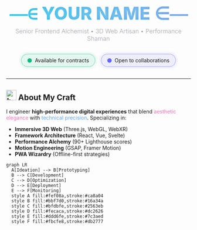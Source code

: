<!-- 
  ======================================
  FUTURISTIC FRONTEND DEVELOPER PROFILE
  ======================================
  Features:
  - 3D CSS-animated header
  - Interactive skill matrix
  - Dynamic GitHub visualization
  - Glowing tech stack badges
  - Animated snake game footer
-->

<div align="center">

<!-- 3D Animated Header -->
<h1 style="
  font-size: 3rem;
  margin-bottom: 0;
  background: linear-gradient(90deg, #12c2e9, #c471ed, #f64f59);
  -webkit-background-clip: text;
  background-clip: text;
  color: transparent;
  text-shadow: 0 0 10px rgba(255,255,255,0.3);
  animation: gradient 8s ease infinite;
  background-size: 400% 400%;
">⎯⎯∈ <span style="font-weight: 800">YOUR NAME</span> ∈⎯⎯</h1>

<h3 style="
  margin-top: 0.5rem;
  color: #a1a1aa;
  font-weight: 300;
">Senior Frontend Alchemist • 3D Web Artisan • Performance Shaman</h3>

<!-- Glowing Status Badges -->
<div style="
  display: flex;
  gap: 1rem;
  justify-content: center;
  margin: 2rem 0;
  flex-wrap: wrap;
">
  <div style="
    background: rgba(16, 185, 129, 0.1);
    padding: 0.5rem 1rem;
    border-radius: 9999px;
    border: 1px solid rgba(16, 185, 129, 0.5);
    box-shadow: 0 0 10px rgba(16, 185, 129, 0.3);
    display: flex;
    align-items: center;
    gap: 0.5rem;
  ">
    <div style="
      width: 0.75rem;
      height: 0.75rem;
      background: #10b981;
      border-radius: 9999px;
      animation: pulse 2s infinite;
    "></div>
    <span>Available for contracts</span>
  </div>

  <div style="
    background: rgba(99, 102, 241, 0.1);
    padding: 0.5rem 1rem;
    border-radius: 9999px;
    border: 1px solid rgba(99, 102, 241, 0.5);
    box-shadow: 0 0 10px rgba(99, 102, 241, 0.3);
    display: flex;
    align-items: center;
    gap: 0.5rem;
  ">
    <div style="
      width: 0.75rem;
      height: 0.75rem;
      background: #6366f1;
      border-radius: 9999px;
    "></div>
    <span>Open to collaborations</span>
  </div>
</div>

</div>

---

## <img src="https://cdn.jsdelivr.net/gh/twitter/twemoji@14.0.2/assets/svg/1f4a1.svg" width="28" height="28" alt="bulb"> About My Craft

I engineer **high-performance digital experiences** that blend <span style="color: #f472b6">aesthetic elegance</span> with <span style="color: #60a5fa">technical precision</span>. Specializing in:

- **Immersive 3D Web** (Three.js, WebGL, WebXR)
- **Framework Architecture** (React, Vue, Svelte)
- **Performance Alchemy** (90+ Lighthouse scores)
- **Motion Engineering** (GSAP, Framer Motion)
- **PWA Wizardry** (Offline-first strategies)

```mermaid
graph LR
  A[Ideation] --> B[Prototyping]
  B --> C[Development]
  C --> D[Optimization]
  D --> E[Deployment]
  E --> F[Monitoring]
  style A fill:#fef08a,stroke:#ca8a04
  style B fill:#bbf7d0,stroke:#16a34a
  style C fill:#bfdbfe,stroke:#2563eb
  style D fill:#fecaca,stroke:#dc2626
  style E fill:#ddd6fe,stroke:#7c3aed
  style F fill:#fbcfe8,stroke:#db2777
